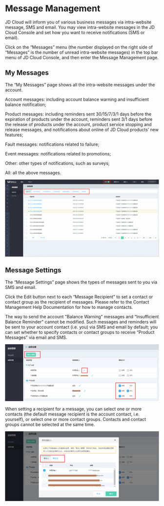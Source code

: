 # Message Management



JD Cloud will inform you of various business messages via intra-website message, SMS and email. You may view intra-website messages in the JD Cloud Console and set how you want to receive notifications (SMS or email).

Click on the “Messages” menu (the number displayed on the right side of “Messages” is the number of unread intra-website messages) in the top bar menu of JD Cloud Console, and then enter the Message Management page.


## My Messages
The “My Messages” page shows all the intra-website messages under the account.

Account messages: including account balance warning and insufficient balance notification;

Product messages: including reminders sent 30/15/7/3/1 days before the expiration of products under the account, reminders sent 3/1 days before the release of products under the account, product service stopping and release messages, and notifications about online of JD Cloud products’ new features;

Fault messages: notifications related to failure;

Event messages: notifications related to promotions;

Other: other types of notifications, such as surveys;

All: all the above messages.


![cmd-markdown-logo](../../../image/Message-Center/%E6%8E%A7%E5%88%B6%E5%8F%B0%E6%88%AA%E5%9B%BE.png)
## Message Settings
The “Message Settings” page shows the types of messages sent to you via SMS and email.

Click the Edit button next to each “Message Recipient” to set a contact or contact group as the recipient of messages. Please refer to the Contact Management Help Documentation for how to manage contacts.

The way to send the account "Balance Warning" messages and “Insufficient Balance Reminder" cannot be modified. Such messages and reminders will be sent to your account contact (i.e. you) via SMS and email by default; you can set whether to specify contacts or contact groups to receive “Product Messages” via email and SMS.

![cmd-markdown-logo](../../../image/Message-Center/%E5%9B%BD%E9%99%85%E5%8C%962.png)

When setting a recipient for a message, you can select one or more contacts (the default message recipient is the account contact, i.e. yourself), or select one or more contact groups. Contacts and contact groups cannot be selected at the same time.

![cmd-markdown-logo](../../../image/Message-Center/%E5%9B%BD%E9%99%85%E5%8C%963.png)
